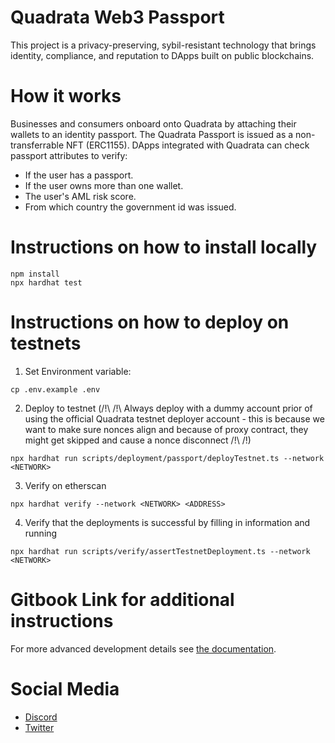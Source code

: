 # Quadrata Web3 Passport

This project is a privacy-preserving, sybil-resistant technology that brings identity, compliance, and reputation to DApps built on public blockchains.

# How it works

Businesses and consumers onboard onto Quadrata by attaching their wallets to an identity passport. The Quadrata Passport is issued as a non-transferrable NFT (ERC1155).
DApps integrated with Quadrata can check passport attributes to verify:
- If the user has a passport.
- If the user owns more than one wallet.
- The user's AML risk score.
- From which country the government id was issued.

# Instructions on how to install locally

```shell
npm install
npx hardhat test
```

# Instructions on how to deploy on testnets
1. Set Environment variable: 
```
cp .env.example .env
```
2. Deploy to testnet (/!\ /!\ Always deploy with a dummy account prior of using the official Quadrata testnet deployer account - this is because we want to make sure nonces align and because of proxy contract, they might get skipped and cause a nonce disconnect /!\ /!\)
```
npx hardhat run scripts/deployment/passport/deployTestnet.ts --network <NETWORK>
```
3. Verify on etherscan
```
npx hardhat verify --network <NETWORK> <ADDRESS>
```
4. Verify that the deployments is successful by filling in information and running
```
npx hardhat run scripts/verify/assertTestnetDeployment.ts --network <NETWORK>
```

# Gitbook Link for additional instructions
For more advanced development details see [the documentation](https://docs.quadrata.com).

# Social Media
- [Discord](https://discord.gg/67QgzrymHW)
- [Twitter](https://twitter.com/QuadrataNetwork)
